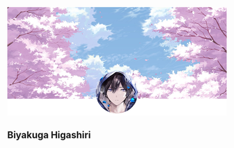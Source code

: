 <img src="https://github.com/Biyakuga/Biyakuga/blob/main/Images/Backgrounds/Background%20001%20-%20Sakura%20Trees%20with%20Profile.png" alt="Background.png">

## Biyakuga Higashiri
<!--
#### Programing Languages
* **Front-end**
	- [x] Html
	- [x] Css
	- [x] JavaScript
* **Back-end**
	- [x] Java
	- [x] C#
	- [x] Python

#### Frameworks
* **Front-end**
	- [x] Angular
	- [ ] React
* **Back-end**
	- [x] Spring
-->
<!--
**Biyakuga/Biyakuga** is a ✨ _special_ ✨ repository because its `README.md` (this file) appears on your GitHub profile.

Here are some ideas to get you started:

- 🔭 I’m currently working on ...
- 🌱 I’m currently learning ...
- 👯 I’m looking to collaborate on ...
- 🤔 I’m looking for help with ...
- 💬 Ask me about ...
- 📫 How to reach me: ...
- 😄 Pronouns: ...
- ⚡ Fun fact: ...
-->
